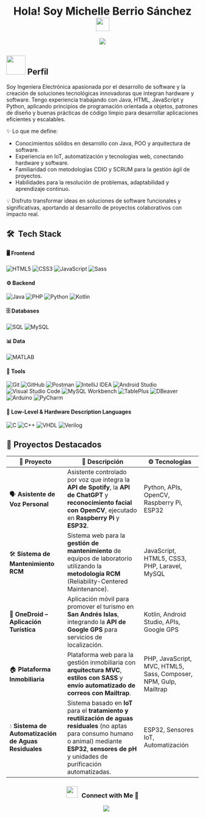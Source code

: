 <h1 align="center"><b>Hola! Soy Michelle Berrio Sánchez </b><img src="https://media.giphy.com/media/hvRJCLFzcasrR4ia7z/giphy.gif" width="35"></h1>
<p align="center">
  <a href="https://github.com/DenverCoder1/readme-typing-svg"><img src="https://readme-typing-svg.herokuapp.com?font=Time+New+Roman&color=%23C8BE25&size=25&center=true&vCenter=true&width=600&height=100&lines=Ingeniera+Electrónica;Desarrolladora+de+Software;Desarrolladora+Java;Apasionada+por+la+Tecnología;Siempre+Aprendiendo+Cosas+Nuevas"></a>
</p>


## <picture><img src = "https://github.com/7oSkaaa/7oSkaaa/blob/main/Images/about_me.gif?raw=true" width = 50px></picture> Perfil

Soy Ingeniera Electrónica apasionada por el desarrollo de software y la creación de soluciones tecnológicas innovadoras que integran hardware y software.
Tengo experiencia trabajando con Java, HTML, JavaScript y Python, aplicando principios de programación orientada a objetos, patrones de diseño y buenas prácticas de código limpio para desarrollar aplicaciones eficientes y escalables.

✨ Lo que me define:

- Conocimientos sólidos en desarrollo con Java, POO y arquitectura de software.
- Experiencia en IoT, automatización y tecnologías web, conectando hardware y software.
- Familiaridad con metodologías CDIO y SCRUM para la gestión ágil de proyectos.
- Habilidades para la resolución de problemas, adaptabilidad y aprendizaje continuo.

💡 Disfruto transformar ideas en soluciones de software funcionales y significativas, aportando al desarrollo de proyectos colaborativos con impacto real.

## 🛠 &nbsp;Tech Stack

#### 🖥️ Frontend

![HTML5](https://img.shields.io/badge/html5-%23E34F26.svg?style=for-the-badge&logo=html5&logoColor=white)
![CSS3](https://img.shields.io/badge/css3-%231572B6.svg?style=for-the-badge&logo=css3&logoColor=white)
![JavaScript](https://img.shields.io/badge/JavaScript-%23323330.svg?style=for-the-badge&logo=javascript&logoColor=F7DF1E)
![Sass](https://img.shields.io/badge/Sass-CC6699?style=for-the-badge&logo=sass&logoColor=white)


#### ⚙️ Backend

![Java](https://img.shields.io/badge/java-%23ED8B00.svg?style=for-the-badge&logo=openjdk&logoColor=white)
![PHP](https://img.shields.io/badge/PHP-%23777BB4.svg?style=for-the-badge&logo=php&logoColor=white)
![Python](https://img.shields.io/badge/Python-%2314354C.svg?style=for-the-badge&logo=python&logoColor=white)
![Kotlin](https://img.shields.io/badge/Kotlin-0095D5?style=for-the-badge&logo=kotlin&logoColor=white)

#### 🗄️ Databases

![SQL](https://img.shields.io/badge/SQL-336791?style=for-the-badge&logo=postgresql&logoColor=white)
![MySQL](https://img.shields.io/badge/MySQL-4479A1?style=for-the-badge&logo=mysql&logoColor=white)


#### 📊 Data

![MATLAB](https://img.shields.io/badge/MATLAB-0076A8?style=for-the-badge&logo=mathworks&logoColor=white)

#### 🔧 Tools

![Git](https://img.shields.io/badge/git-%23F05033.svg?style=for-the-badge&logo=git&logoColor=white)
![GitHub](https://img.shields.io/badge/github-%23121011.svg?style=for-the-badge&logo=github&logoColor=white)
![Postman](https://img.shields.io/badge/Postman-%23FF6C37.svg?style=for-the-badge&logo=postman&logoColor=white)
![IntelliJ IDEA](https://img.shields.io/badge/IntelliJIDEA-000000.svg?style=for-the-badge&logo=intellij-idea&logoColor=white)
![Android Studio](https://img.shields.io/badge/Android%20Studio-%23000000.svg?style=for-the-badge&logo=android-studio&logoColor=3DDC84)
![Visual Studio Code](https://img.shields.io/badge/Visual%20Studio%20Code-0078d7.svg?style=for-the-badge&logo=visual-studio-code&logoColor=white)
![MySQL Workbench](https://img.shields.io/badge/MySQL_Workbench-4479A1?style=for-the-badge&logo=mysql&logoColor=white)
![TablePlus](https://img.shields.io/badge/TablePlus-F58D2F?style=for-the-badge&logo=tableplus&logoColor=white)
![DBeaver](https://img.shields.io/badge/DBeaver-372923?style=for-the-badge&logoColor=white)
![Arduino](https://img.shields.io/badge/Arduino-00979D?style=for-the-badge&logo=arduino&logoColor=white)
![PyCharm](https://img.shields.io/badge/PyCharm-000000?style=for-the-badge&logo=pycharm&logoColor=white&color=21D789)


#### 🔬 Low-Level & Hardware Description Languages

![C](https://img.shields.io/badge/C-00599C?style=for-the-badge&logo=c&logoColor=white)
![C++](https://img.shields.io/badge/C++-00599C?style=for-the-badge&logo=cplusplus&logoColor=white)
![VHDL](https://img.shields.io/badge/VHDL-54397C?style=for-the-badge&logoColor=white)
![Verilog](https://img.shields.io/badge/Verilog-BA1B1D?style=for-the-badge&logoColor=white)

## 🚀 Proyectos Destacados

| 🧩 **Proyecto** | 📝 **Descripción** | ⚙️ **Tecnologías** |
|-----------------|------------------|-------------------|
| 🗣️ **Asistente de Voz Personal** | Asistente controlado por voz que integra la **API de Spotify**, la **API de ChatGPT** y **reconocimiento facial con OpenCV**, ejecutado en **Raspberry Pi** y **ESP32**. | Python, APIs, OpenCV, Raspberry Pi, ESP32 |
| 🛠️ **Sistema de Mantenimiento RCM** | Sistema web para la **gestión de mantenimiento** de equipos de laboratorio utilizando la **metodología RCM** (Reliability-Centered Maintenance). | JavaScript, HTML5, CSS3, PHP, Laravel, MySQL |
| 📱 **OneDroid – Aplicación Turística** | Aplicación móvil para promover el turismo en **San Andrés Islas**, integrando la **API de Google GPS** para servicios de localización. | Kotlin, Android Studio, APIs, Google GPS |
| 🏠 **Plataforma Inmobiliaria** | Plataforma web para la gestión inmobiliaria con **arquitectura MVC**, **estilos con SASS** y **envío automatizado de correos con Mailtrap**. | PHP, JavaScript, MVC, HTML5, Sass, Composer, NPM, Gulp, Mailtrap |
| 💧 **Sistema de Automatización de Aguas Residuales** | Sistema basado en **IoT** para el **tratamiento y reutilización de aguas residuales** (no aptas para consumo humano o animal) mediante **ESP32**, **sensores de pH** y unidades de purificación automatizadas. | ESP32, Sensores IoT, Automatización |



<h3 align="center" > <img src="https://media.giphy.com/media/iY8CRBdQXODJSCERIr/giphy.gif" width="30" height="30" style="margin-right: 10px;">Connect with Me 🤝 </h3>

<p align="center">

 <div align="center" class="icons-social" style="margin-left: 10px;">
  <a style="margin-left: 10px;" target="_blank" href="https://www.linkedin.com/in/michelle-berrio-sanchez/">
    <img src="https://img.icons8.com/doodle/40/000000/linkedin--v2.png">
  </a>
  
</div>

</p>
